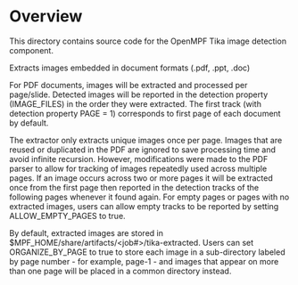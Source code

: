 # Overview

This directory contains source code for the OpenMPF Tika image detection component.

Extracts images embedded in document formats (.pdf, .ppt, .doc)

For PDF documents, images will be extracted and processed per
page/slide. Detected images will be reported in the detection property
(IMAGE_FILES) in the order they were extracted. The first track (with
detection property PAGE = 1) corresponds to first page of each document by
default.

The extractor only extracts unique images once per page.
Images that are reused or duplicated in the PDF are ignored to save processing
time and avoid infinite recursion. However, modifications were made to the PDF
parser to allow for tracking of images repeatedly used across multiple pages.
If an image occurs across two or more pages it will be extracted once from the
first page then reported in the detection tracks of the following pages whenever
it found again. For empty pages or pages with no extracted images,
users can allow empty tracks to be reported by setting ALLOW_EMPTY_PAGES to true.

By default, extracted images are stored in $MPF_HOME/share/artifacts/<job#>/tika-extracted.
Users can set ORGANIZE_BY_PAGE to true to store each image in a sub-directory labeled by
page number - for example, page-1 - and images that appear on more than one page will be
placed in a common directory instead.
